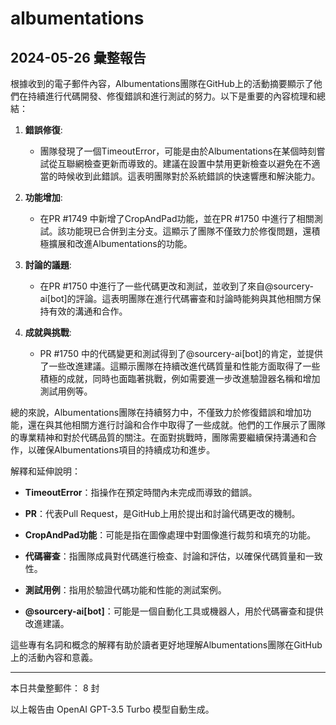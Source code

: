 # albumentations

## 2024-05-26 彙整報告

根據收到的電子郵件內容，Albumentations團隊在GitHub上的活動摘要顯示了他們在持續進行代碼開發、修復錯誤和進行測試的努力。以下是重要的內容梳理和總結：



1. **錯誤修復**:

   - 團隊發現了一個TimeoutError，可能是由於Albumentations在某個時刻嘗試從互聯網檢查更新而導致的。建議在設置中禁用更新檢查以避免在不適當的時候收到此錯誤。這表明團隊對於系統錯誤的快速響應和解決能力。



2. **功能增加**:

   - 在PR #1749 中新增了CropAndPad功能，並在PR #1750 中進行了相關測試。該功能現已合併到主分支。這顯示了團隊不僅致力於修復問題，還積極擴展和改進Albumentations的功能。



3. **討論的議題**:

   - 在PR #1750 中進行了一些代碼更改和測試，並收到了來自@sourcery-ai[bot]的評論。這表明團隊在進行代碼審查和討論時能夠與其他相關方保持有效的溝通和合作。



4. **成就與挑戰**:

   - PR #1750 中的代碼變更和測試得到了@sourcery-ai[bot]的肯定，並提供了一些改進建議。這顯示團隊在持續改進代碼質量和性能方面取得了一些積極的成就，同時也面臨著挑戰，例如需要進一步改進驗證器名稱和增加測試用例等。



總的來說，Albumentations團隊在持續努力中，不僅致力於修復錯誤和增加功能，還在與其他相關方進行討論和合作中取得了一些成就。他們的工作展示了團隊的專業精神和對於代碼品質的關注。在面對挑戰時，團隊需要繼續保持溝通和合作，以確保Albumentations項目的持續成功和進步。



解釋和延伸說明：

- **TimeoutError**：指操作在預定時間內未完成而導致的錯誤。

- **PR**：代表Pull Request，是GitHub上用於提出和討論代碼更改的機制。

- **CropAndPad功能**：可能是指在圖像處理中對圖像進行裁剪和填充的功能。

- **代碼審查**：指團隊成員對代碼進行檢查、討論和評估，以確保代碼質量和一致性。

- **測試用例**：指用於驗證代碼功能和性能的測試案例。

- **@sourcery-ai[bot]**：可能是一個自動化工具或機器人，用於代碼審查和提供改進建議。



這些專有名詞和概念的解釋有助於讀者更好地理解Albumentations團隊在GitHub上的活動內容和意義。



---



本日共彙整郵件： 8 封



以上報告由 OpenAI GPT-3.5 Turbo 模型自動生成。